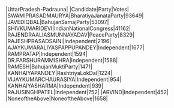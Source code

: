  
|UttarPradesh-Padrauna|
|Candidate|Party|Votes|
|SWAMIPRASADMAURYA|BharatiyaJanataParty|93649|
|JAVEDIQBAL|BahujanSamajParty|53097|
|SHIVKUMARIDEVI|IndianNationalCongress|41162|
|RAJENDRAALIASMUNNAYADAV|PeaceParty|8329|
|RAJESHPRASADSAINI|Independent|2196|
|AJAYKUMARALIYASPAPPUPANDEY|Independent|1677|
|RAMPRATAP|Independent|1594|
|DR.PARSHURAMMISHRA|Independent|1588|
|RAMESH|BahujanMuktiParty|1471|
|KANHAIYAPANDEY|RashtriyaLokDal|1224|
|VIJAYKUMARCHAURASIYA|Independent|954|
|KANHAIYASHARMA|Independent|939|
|RAJUSINGHPATEL|Independent|752|
|ARVIND|Independent|452|
|NoneoftheAbove|NoneoftheAbove|1658|
